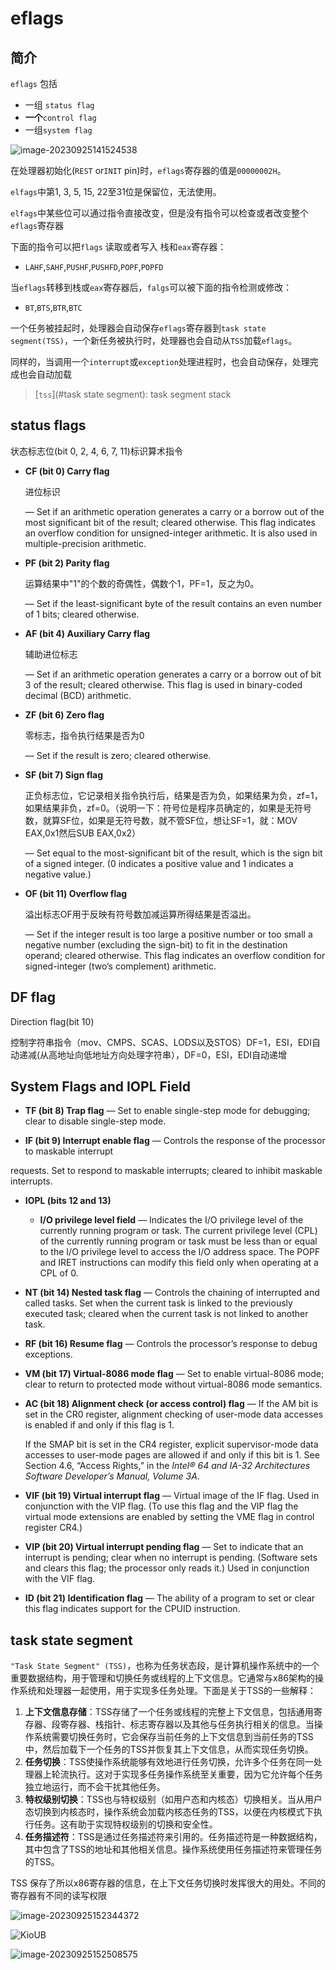 # eflags

## 简介

 `eflags` 包括

- 一组 `status flag` 
- **一个**`control flag`
- 一组`system flag`

![image-20230925141524538](https://www.liuxinpeng.cn/img/202401041526643.png)

在处理器初始化(`REST` or`INIT` pin)时，`eflags`寄存器的值是`00000002H`。

`elfags`中第1, 3, 5, 15, 22至31位是保留位，无法使用。

`elfags`中某些位可以通过指令直接改变，但是没有指令可以检查或者改变整个`eflags`寄存器

下面的指令可以把`flags` 读取或者写入 栈和`eax`寄存器：

- `LAHF`,`SAHF`,`PUSHF`,`PUSHFD`,`POPF`,`POPFD`

当`eflags`转移到栈或`eax`寄存器后，`falgs`可以被下面的指令检测或修改：

- `BT`,`BTS`,`BTR`,`BTC`

一个任务被挂起时，处理器会自动保存`eflags`寄存器到`task state segment(TSS)`，一个新任务被执行时，处理器也会自动从`TSS`加载`eflags`。

同样的，当调用一个`interrupt`或`exception`处理进程时，也会自动保存，处理完成也会自动加载

>  [`tss`](#task state segment): task segment stack

## status flags

状态标志位(bit 0, 2, 4, 6, 7, 11)标识算术指令

- **CF (bit 0) Carry flag** 

  进位标识

  — Set if an arithmetic operation generates a carry or a borrow out of the most significant bit of the result; cleared otherwise. This flag indicates an overflow condition for unsigned-integer arithmetic. It is also used in multiple-precision arithmetic.

- **PF (bit 2) Parity flag** 

  运算结果中"1"的个数的奇偶性，偶数个1，PF=1，反之为0。

  — Set if the least-significant byte of the result contains an even number of 1 bits; cleared otherwise.

- **AF (bit 4) Auxiliary Carry flag** 

  辅助进位标志

  — Set if an arithmetic operation generates a carry or a borrow out of bit 3 of the result; cleared otherwise. This flag is used in binary-coded decimal (BCD) arithmetic.

- **ZF (bit 6) Zero flag** 

  零标志，指令执行结果是否为0

  — Set if the result is zero; cleared otherwise.

- **SF (bit 7) Sign flag**

  正负标志位，它记录相关指令执行后，结果是否为负，如果结果为负，zf=1，如果结果非负，zf=0。（说明一下：符号位是程序员确定的，如果是无符号数，就算SF位，如果是无符号数，就不管SF位，想让SF=1，就：MOV EAX,0x1然后SUB EAX,0x2）

  — Set equal to the most-significant bit of the result, which is the sign bit of a signed integer. (0 indicates a positive value and 1 indicates a negative value.)

- **OF (bit 11) Overflow flag**

  溢出标志OF用于反映有符号数加减运算所得结果是否溢出。

  — Set if the integer result is too large a positive number or too small a negative number (excluding the sign-bit) to fit in the destination operand; cleared otherwise. This flag indicates an overflow condition for signed-integer (two’s complement) arithmetic.

## DF flag

Direction flag(bit 10)

控制字符串指令（mov、CMPS、SCAS、LODS以及STOS）DF=1，ESI，EDI自动递减(从高地址向低地址方向处理字符串），DF=0，ESI，EDI自动递增

## System Flags and IOPL Field

- **TF (bit 8) Trap flag** — Set to enable single-step mode for debugging; clear to disable single-step mode.

- **IF (bit 9) Interrupt enable flag** — Controls the response of the processor to maskable interrupt 

requests. Set to respond to maskable interrupts; cleared to inhibit maskable interrupts.

- **IOPL (bits 12 and 13)**
  - **I/O privilege level field** — Indicates the I/O privilege level of the currently running program or task. The current privilege level (CPL) of the currently running program or task must be less than or equal to the I/O privilege level to access the I/O address space. The POPF and IRET instructions can modify this field only when operating at a CPL of 0.

- **NT (bit 14) Nested task flag** — Controls the chaining of interrupted and called tasks. Set when the current task is linked to the previously executed task; cleared when the current task is not linked to another task.

- **RF (bit 16) Resume flag** — Controls the processor’s response to debug exceptions.

- **VM (bit 17) Virtual-8086 mode flag** — Set to enable virtual-8086 mode; clear to return to protected mode without virtual-8086 mode semantics.

- **AC (bit 18) Alignment check (or access control) flag** — If the AM bit is set in the CR0 register, alignment checking of user-mode data accesses is enabled if and only if this flag is 1.

  If the SMAP bit is set in the CR4 register, explicit supervisor-mode data accesses to user-mode pages are allowed if and only if this bit is 1. See Section 4.6, “Access Rights,” in the *Intel® 64* *and IA-32 Architectures Software Developer’s Manual, Volume 3A*.

- **VIF (bit 19) Virtual interrupt flag** — Virtual image of the IF flag. Used in conjunction with the VIP flag. (To use this flag and the VIP flag the virtual mode extensions are enabled by setting the VME flag in control register CR4.)

- **VIP (bit 20) Virtual interrupt pending flag** — Set to indicate that an interrupt is pending; clear when no interrupt is pending. (Software sets and clears this flag; the processor only reads it.) Used in conjunction with the VIF flag.

- **ID (bit 21) Identification flag** — The ability of a program to set or clear this flag indicates support for the CPUID instruction.

## task state segment

`"Task State Segment" (TSS)`，也称为任务状态段，是计算机操作系统中的一个重要数据结构，用于管理和切换任务或线程的上下文信息。它通常与x86架构的操作系统和处理器一起使用，用于实现多任务处理。下面是关于TSS的一些解释：

1. **上下文信息存储**：TSS存储了一个任务或线程的完整上下文信息，包括通用寄存器、段寄存器、栈指针、标志寄存器以及其他与任务执行相关的信息。当操作系统需要切换任务时，它会保存当前任务的上下文信息到当前任务的TSS中，然后加载下一个任务的TSS并恢复其上下文信息，从而实现任务切换。
2. **任务切换**：TSS使操作系统能够有效地进行任务切换，允许多个任务在同一处理器上轮流执行。这对于实现多任务操作系统至关重要，因为它允许每个任务独立地运行，而不会干扰其他任务。
3. **特权级别切换**：TSS也与特权级别（如用户态和内核态）切换相关。当从用户态切换到内核态时，操作系统会加载内核态任务的TSS，以便在内核模式下执行任务。这有助于实现特权级别的切换和安全性。
4. **任务描述符**：TSS是通过任务描述符来引用的。任务描述符是一种数据结构，其中包含了TSS的地址和其他相关信息。操作系统使用任务描述符来管理任务的TSS。

TSS 保存了所以x86寄存器的信息，在上下文任务切换时发挥很大的用处。不同的寄存器有不同的读写权限

![image-20230925152344372](https://www.liuxinpeng.cn/img/202401041526545.png)

![KioUB](https://www.liuxinpeng.cn/img/202401041527228.png)

![image-20230925152508575](https://www.liuxinpeng.cn/img/202401041526672.png)
